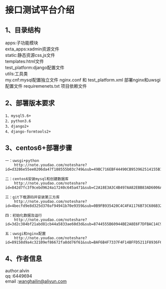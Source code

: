
接口测试平台介绍
=================

1、目录结构
-----------
  apps:子功能模块<br>
  exta_apps:xadmin资源文件<br>
  static:静态资源css,js文件<br>
  templates:html文件<br>
  test_platform:django配置文件<br>
  utils:工具类<br>
  my.cnf:mysql配置独立文件
  nginx.conf 和 test_platform.xml 部署nginx和uwsgi配置文件
  requiremenets.txt 项目依赖文件
  
2、部署版本要求
-----------

    1、mysql5.6+
    2、python3.6
    3、django2+
    4、django-formtools2+

3、centos6+部署步骤
-----------
    一：uwsgi+python
        http://note.youdao.com/noteshare?id=d3286e55ee0206da47f188555b03c749&sub=49BC716EBF44490CB953962514155B19
    
    二：centos6安装mysql和创建数据库
        http://note.youdao.com/noteshare?id=842d7fc3f9cebd9624a17240c645a471&sub=C2A18E3A3C4B497AA82EBB83AD6006A5
        
    三：git下载源码并安装第三方库
        http://note.youdao.com/noteshare?id=4becfd9e8d325d370af94941b70e9359&sub=0B9FB935420C4C4FA1176B73C686B321
    
    四：初始化数据及运行
        http://note.youdao.com/noteshare?id=3d2c384bf21abd81cb44a5833ae60d3d&sub=8744555B60944BE2A8E6F7DFBAC14C9B
        
    五：uwsgi和nginx配置
        http://note.youdao.com/noteshare?id=89158d9a4c32109ef86672fa8dd76f61&sub=BAF6B4F7337F4F14BFFD5211F8936F68
        
    
     
     


4、作者信息
-----------

  author:alvin<br>
  qq    :6449694<br>
  email :wanghailin@aliyun.com<br>
